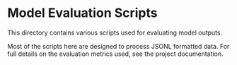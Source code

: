 # Model Evaluation Scripts

This directory contains various scripts used for evaluating model outputs. 

Most of the scripts here are designed to process JSONL formatted data. For full details on the evaluation metrics used, see the project documentation.

